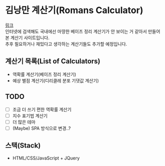 # 김낭만 계산기(Romans Calculator)

[링크](https://su5468.github.io/romans-calculator/)  
인터넷에 검색해도 국내에선 마땅한 베이즈 정리 계산기가 안 보이는 거 같아서 만들어본 계산기 사이트입니다.  
추후 필요하거나 재밌다고 생각하는 계산기들도 추가할 예정입니다.

## 계산기 목록(List of Calculators)

-   역확률 계산기(베이즈 정리 계산기)
-   예상 별점 계산기(디리클레 분포 기댓값 계산기)

## TODO

-   [ ] 조금 더 쓰기 편한 역확률 계산기
-   [ ] 지수 표기법 계산기
-   [ ] 더 많은 테마
-   [ ] (Maybe) SPA 방식으로 변경..?

## 스택(Stack)

-   HTML/CSS/JavaScript + JQuery
